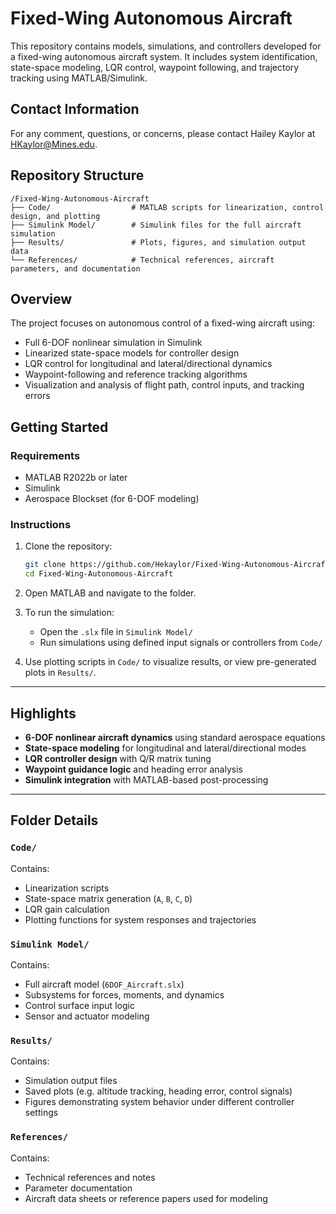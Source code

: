 # Fixed-Wing Autonomous Aircraft

This repository contains models, simulations, and controllers developed for a fixed-wing autonomous aircraft system. It includes system identification, state-space modeling, LQR control, waypoint following, and trajectory tracking using MATLAB/Simulink.

## Contact Information

For any comment, questions, or concerns, please contact Hailey Kaylor at HKaylor@Mines.edu.

## Repository Structure

```
/Fixed-Wing-Autonomous-Aircraft
├── Code/                  # MATLAB scripts for linearization, control design, and plotting
├── Simulink Model/        # Simulink files for the full aircraft simulation
├── Results/               # Plots, figures, and simulation output data
└── References/            # Technical references, aircraft parameters, and documentation
```

## Overview

The project focuses on autonomous control of a fixed-wing aircraft using:

- Full 6-DOF nonlinear simulation in Simulink
- Linearized state-space models for controller design
- LQR control for longitudinal and lateral/directional dynamics
- Waypoint-following and reference tracking algorithms
- Visualization and analysis of flight path, control inputs, and tracking errors

## Getting Started

### Requirements

- MATLAB R2022b or later
- Simulink
- Aerospace Blockset (for 6-DOF modeling)

### Instructions

1. Clone the repository:

   ```bash
   git clone https://github.com/Hekaylor/Fixed-Wing-Autonomous-Aircraft.git
   cd Fixed-Wing-Autonomous-Aircraft
   ```

2. Open MATLAB and navigate to the folder.

3. To run the simulation:
   - Open the `.slx` file in `Simulink Model/`
   - Run simulations using defined input signals or controllers from `Code/`

4. Use plotting scripts in `Code/` to visualize results, or view pre-generated plots in `Results/`.

---

## Highlights

- **6-DOF nonlinear aircraft dynamics** using standard aerospace equations  
- **State-space modeling** for longitudinal and lateral/directional modes  
- **LQR controller design** with Q/R matrix tuning  
- **Waypoint guidance logic** and heading error analysis  
- **Simulink integration** with MATLAB-based post-processing  

---

## Folder Details

### `Code/`
Contains:
- Linearization scripts
- State-space matrix generation (`A`, `B`, `C`, `D`)
- LQR gain calculation
- Plotting functions for system responses and trajectories

### `Simulink Model/`
Contains:
- Full aircraft model (`6DOF_Aircraft.slx`)
- Subsystems for forces, moments, and dynamics
- Control surface input logic
- Sensor and actuator modeling

### `Results/`
Contains:
- Simulation output files
- Saved plots (e.g. altitude tracking, heading error, control signals)
- Figures demonstrating system behavior under different controller settings

### `References/`
Contains:
- Technical references and notes
- Parameter documentation
- Aircraft data sheets or reference papers used for modeling
